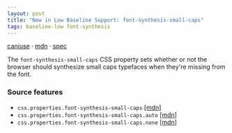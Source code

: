```yaml
---
layout: post
title: "New in Low Baseline Support: font-synthesis-small-caps"
tags: baseline-low font-synthesis
---
```


[caniuse](https://caniuse.com/?search=font-synthesis-small-caps) · [mdn](https://developer.mozilla.org/en-US/search?q=font-synthesis-small-caps) · [spec](https://drafts.csswg.org/css-fonts-4/#font-synthesis-small-caps)

The `font-synthesis-small-caps` CSS property sets whether or not the browser should synthesize small caps typefaces when they're missing from the font.

### Source features

- ``css.properties.font-synthesis-small-caps`` [[mdn]](https://developer.mozilla.org/en-US/search?q=css.properties.font-synthesis-small-caps)
- ``css.properties.font-synthesis-small-caps.auto`` [[mdn]](https://developer.mozilla.org/en-US/search?q=css.properties.font-synthesis-small-caps.auto)
- ``css.properties.font-synthesis-small-caps.none`` [[mdn]](https://developer.mozilla.org/en-US/search?q=css.properties.font-synthesis-small-caps.none)
